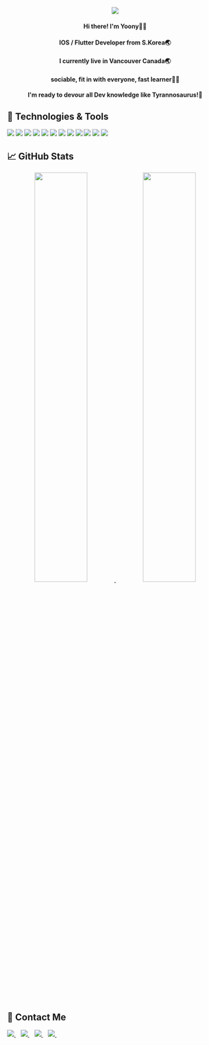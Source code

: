 
<h2 align='center'>
<!--   Dev Saûros Yoony🦖 -->
  <img src="https://readme-typing-svg.demolab.com/?lines=Dev+Saûros+Yoony!+🦖;&font=Kanit&size=30&weight=700Code&center=true&width=500&height=60&duration=3500&pause=1000&color=B3741C">
</h2>

#### <div align="center">Hi there! I'm Yoony🙋‍♂️<div>
#### <div align="center">IOS / Flutter Developer from S.Korea🌏<div>
#### <div align="center">I currently live in Vancouver Canada🌏<div>
#### <div align="center">sociable, fit in with everyone, fast learner🏃‍♀️<div>
#### <div align="center">I'm ready to devour all Dev knowledge like Tyrannosaurus!🦖<div>

## 🔧 Technologies & Tools
![](https://img.shields.io/badge/Editor-Visual_Studio_Code-informational?style=flat&logo=Visual-Studio-Code&logoColor=white&color=007ACC)
![](https://img.shields.io/badge/Code-HTML-informational?style=flat&logo=HTML5&logoColor=white&color=E34F26)
![](https://img.shields.io/badge/Code-CSS-informational?style=flat&logo=CSS3&logoColor=white&color=1572B6)
![](https://img.shields.io/badge/Code-JavaScript-informational?style=flat&logo=javascript&logoColor=white&color=F7DF1E)
![](https://img.shields.io/badge/Code-React-informational?style=flat&logo=React&logoColor=white&color=61DAFB)
![](https://img.shields.io/badge/Code-Vue-informational?style=flat&logo=vue.js&logoColor=white&color=4FC08D)
![](https://img.shields.io/badge/Tools-Redux-informational?style=flat&logo=Redux&logoColor=white&color=764ABC)
![](https://img.shields.io/badge/Tools-Docker-informational?style=flat&logo=docker&logoColor=white&color=2496ED)
![](https://img.shields.io/badge/Tools-Slack-informational?style=flat&logo=Slack&logoColor=white&color=4A154B)
![](https://img.shields.io/badge/Tools-Jira-informational?style=flat&logo=Jira&logoColor=white&color=0052CC)
![](https://img.shields.io/badge/Tools-GitHub-informational?style=flat&logo=GitHub&logoColor=white&color=181717)
![](https://img.shields.io/badge/Tools-GitLab-informational?style=flat&logo=GitLab&logoColor=white&color=FC6D26)

## &#x1f4c8; GitHub Stats
<p align="center">
<a href="https://github.com/Yoony-Cho">
  <img src="https://github-readme-stats.vercel.app/api?username=Yoony-Cho&theme=great-gatsby&show_icons=true" width="49.5%" />
</a>
<a href="https://github.com/Yoony-Cho">
  <img src="https://github-readme-stats.vercel.app/api/top-langs/?username=Yoony-Cho&&layout=compact&theme=great-gatsby" width="49.5%"&height="150" />
</a>
    
</p>
  
<!-- [![Ashutosh's github activity graph](https://activity-graph.herokuapp.com/graph?username=Yoony-Cho&theme=merko)](https://github.com/Yoony-Cho) -->

 ## 📧 Contact Me
<div>
  <a href="mailto:by.cho.dev@gmail.com">
    <img src="https://img.shields.io/badge/Gmail-%D14836.svg?&style=for-the-badge&logo=Gmail&logoColor=white" />
  </a>&nbsp;&nbsp;
  <a href="https://www.linkedin.com/in/yoony-cho-profile/">
    <img src="https://img.shields.io/badge/linkedin-%230077B5.svg?&style=for-the-badge&logo=linkedin&logoColor=white" />
  </a>&nbsp;&nbsp;
  <a href="https://instagram.com/jar__yoon/">
    <img src="https://img.shields.io/badge/instagram-%23E4405F.svg?&style=for-the-badge&logo=instagram&logoColor=white" /> 
  </a>&nbsp;&nbsp;
  <a href="https://yoony-cho.github.io/">
    <img src="https://img.shields.io/badge/blog-%23000000.svg?&style=for-the-badge&logo=Storyblok&logoColor=white" /> 
  </a>&nbsp;&nbsp;
</div>
  

